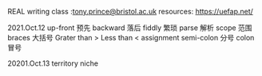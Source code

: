 REAL writing class :tony.prince@bristol.ac.uk
resources: https://uefap.net/

2021.Oct.12
up-front 预先
backward 落后
fiddly   繁琐
parse    解析
scope    范围
braces   大括号
Grater than >
Less than   <
assignment
semi-colon 分号
colon   冒号

20201.Oct.13
territory
niche 